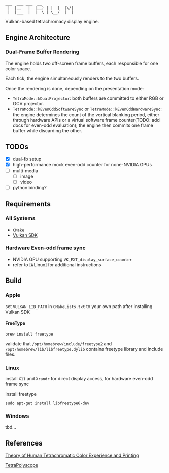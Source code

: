 ```
___  ___ ___  __
 |  |__   |  |__) | |  |  |\/|
 |  |___  |  |  \ | \__/  |  |

```

Vulkan-based tetrachromacy display engine.
## Engine Architecture

### Dual-Frame Buffer Rendering

The engine holds two off-screen frame buffers, each responsible for one color space.

Each tick, the engine simultaneously renders to the two buffers.

Once the rendering is done, depending on the presentation mode:

- `TetraMode::kDualProjector`: both buffers are committed to either RGB or OCV projector.
- `TetraMode::kEvenOddSoftwareSync` or `TetraMode::kEvenOddHardwareSync`: the engine determines the
  count of the vertical blanking period, either through hardware APIs or a virtual software frame
  counter(TODO: add docs for even-odd evaluation); the engine then commits one frame buffer while
  discarding the other.

## TODOs

- [x] dual-fb setup
- [x] high-performance mock even-odd counter for none-NVIDIA GPUs
- [ ] multi-media
    - [ ] image
    - [ ] video
- [ ] python binding?

## Requirements

### All Systems

- `CMake`
- [Vulkan SDK](https://vulkan.lunarg.com/)

### Hardware Even-odd frame sync

- NVIDIA GPU supporting `VK_EXT_display_surface_counter`
- refer to [#Linux] for additional instructions

## Build

### Apple

set `VULKAN_LIB_PATH` in `CMakeLists.txt` to your own path after installing Vulkan SDK

#### FreeType

`brew install freetype`

validate that `/opt/homebrew/include/freetype2` and `/opt/homebrew/lib/libfreetype.dylib`
contains freetype library and include files.

### Linux

install `X11` and `Xrandr` for direct display access, for hardware even-odd frame sync

install freetype

`sudo apt-get install libfreetype6-dev`


### Windows

tbd...

## References

[Theory of Human Tetrachromatic Color Experience and Printing](https://dl.acm.org/doi/10.1145/3658232)

[TetraPolyscope](https://github.com/i-geng/polyscope)
